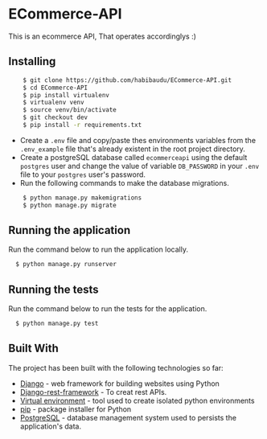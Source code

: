 # ECommerce-API
This is an ecommerce API, That operates accordinglys :)

## Installing

```sh
    $ git clone https://github.com/habibaudu/ECommerce-API.git
    $ cd ECommerce-API
    $ pip install virtualenv
    $ virtualenv venv
    $ source venv/bin/activate
    $ git checkout dev
    $ pip install -r requirements.txt
```

* Create a `.env` file and copy/paste thes environments variables from the `.env_example` file that's already existent in the root project directory.
* Create a postgreSQL database called `ecommerceapi` using the default `postgres` user and change the value of variable `DB_PASSWORD` in your `.env` file to your `postgres` user's password.
* Run the following commands to make the database migrations.

```sh
    $ python manage.py makemigrations
    $ python manage.py migrate
```

## Running the application

Run the command below to run the application locally.
```sh
  $ python manage.py runserver
  ```


## Running the tests

Run the command below to run the tests for the application.
```sh
  $ python manage.py test
  ```


## Built With

The project has been built with the following technologies so far:

* [Django](https://www.djangoproject.com/) - web framework for building websites using Python
* [Django-rest-framework](https://www.django-rest-framework.org/) - To creat rest APIs.
* [Virtual environment](https://virtualenv.pypa.io/en/stable/) - tool used to create isolated python environments
* [pip](https://pip.pypa.io/en/stable/) - package installer for Python
* [PostgreSQL](https://www.postgresql.org/) - database management system used to persists the application's data.